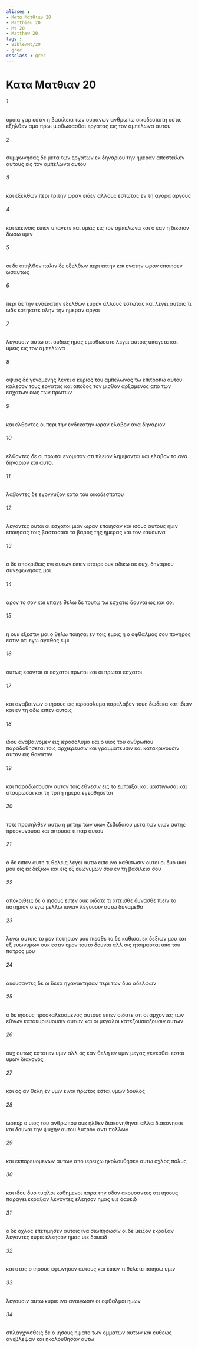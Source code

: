 ```yaml
---
aliases : 
- Κατα Ματθιαν 20
- Matthieu 20
- Mt 20
- Matthew 20
tags : 
- Bible/Mt/20
- grec
cssclass : grec
---
```


# Κατα Ματθιαν 20

###### 1
ομοια γαρ εστιν η βασιλεια των ουρανων ανθρωπω οικοδεσποτη οστις εξηλθεν αμα πρωι μισθωσασθαι εργατας εις τον αμπελωνα αυτου
###### 2
συμφωνησας δε μετα των εργατων εκ δηναριου την ημεραν απεστειλεν αυτους εις τον αμπελωνα αυτου
###### 3
και εξελθων περι τριτην ωραν ειδεν αλλους εστωτας εν τη αγορα αργους
###### 4
και εκεινοις ειπεν υπαγετε και υμεις εις τον αμπελωνα και ο εαν η δικαιον δωσω υμιν
###### 5
οι δε απηλθον παλιν δε εξελθων περι εκτην και ενατην ωραν εποιησεν ωσαυτως
###### 6
περι δε την ενδεκατην εξελθων ευρεν αλλους εστωτας και λεγει αυτοις τι ωδε εστηκατε ολην την ημεραν αργοι
###### 7
λεγουσιν αυτω οτι ουδεις ημας εμισθωσατο λεγει αυτοις υπαγετε και υμεις εις τον αμπελωνα
###### 8
οψιας δε γενομενης λεγει ο κυριος του αμπελωνος τω επιτροπω αυτου καλεσον τους εργατας και αποδος τον μισθον αρξαμενος απο των εσχατων εως των πρωτων
###### 9
και ελθοντες οι περι την ενδεκατην ωραν ελαβον ανα δηναριον
###### 10
ελθοντες δε οι πρωτοι ενομισαν οτι πλειον λημψονται και ελαβον το ανα δηναριον και αυτοι
###### 11
λαβοντες δε εγογγυζον κατα του οικοδεσποτου
###### 12
λεγοντες ουτοι οι εσχατοι μιαν ωραν εποιησαν και ισους αυτους ημιν εποιησας τοις βαστασασι το βαρος της ημερας και τον καυσωνα
###### 13
ο δε αποκριθεις ενι αυτων ειπεν εταιρε ουκ αδικω σε ουχι δηναριου συνεφωνησας μοι
###### 14
αρον το σον και υπαγε θελω δε τουτω τω εσχατω δουναι ως και σοι
###### 15
η ουκ εξεστιν μοι ο θελω ποιησαι εν τοις εμοις η ο οφθαλμος σου πονηρος εστιν οτι εγω αγαθος ειμι
###### 16
ουτως εσονται οι εσχατοι πρωτοι και οι πρωτοι εσχατοι
###### 17
και αναβαινων ο ιησους εις ιεροσολυμα παρελαβεν τους δωδεκα κατ ιδιαν και εν τη οδω ειπεν αυτοις
###### 18
ιδου αναβαινομεν εις ιεροσολυμα και ο υιος του ανθρωπου παραδοθησεται τοις αρχιερευσιν και γραμματευσιν και κατακρινουσιν αυτον εις θανατον
###### 19
και παραδωσουσιν αυτον τοις εθνεσιν εις το εμπαιξαι και μαστιγωσαι και σταυρωσαι και τη τριτη ημερα εγερθησεται
###### 20
τοτε προσηλθεν αυτω η μητηρ των υιων ζεβεδαιου μετα των υιων αυτης προσκυνουσα και αιτουσα τι παρ αυτου
###### 21
ο δε ειπεν αυτη τι θελεις λεγει αυτω ειπε ινα καθισωσιν ουτοι οι δυο υιοι μου εις εκ δεξιων και εις εξ ευωνυμων σου εν τη βασιλεια σου
###### 22
αποκριθεις δε ο ιησους ειπεν ουκ οιδατε τι αιτεισθε δυνασθε πιειν το ποτηριον ο εγω μελλω πινειν λεγουσιν αυτω δυναμεθα
###### 23
λεγει αυτοις το μεν ποτηριον μου πιεσθε το δε καθισαι εκ δεξιων μου και εξ ευωνυμων ουκ εστιν εμον τουτο δουναι αλλ οις ητοιμασται υπο του πατρος μου
###### 24
ακουσαντες δε οι δεκα ηγανακτησαν περι των δυο αδελφων
###### 25
ο δε ιησους προσκαλεσαμενος αυτους ειπεν οιδατε οτι οι αρχοντες των εθνων κατακυριευουσιν αυτων και οι μεγαλοι κατεξουσιαζουσιν αυτων
###### 26
ουχ ουτως εσται εν υμιν αλλ ος εαν θελη εν υμιν μεγας γενεσθαι εσται υμων διακονος
###### 27
και ος αν θελη εν υμιν ειναι πρωτος εσται υμων δουλος
###### 28
ωσπερ ο υιος του ανθρωπου ουκ ηλθεν διακονηθηναι αλλα διακονησαι και δουναι την ψυχην αυτου λυτρον αντι πολλων
###### 29
και εκπορευομενων αυτων απο ιερειχω ηκολουθησεν αυτω οχλος πολυς
###### 30
και ιδου δυο τυφλοι καθημενοι παρα την οδον ακουσαντες οτι ιησους παραγει εκραξαν λεγοντες ελεησον ημας υιε δαυειδ
###### 31
ο δε οχλος επετιμησεν αυτοις ινα σιωπησωσιν οι δε μειζον εκραξαν λεγοντες κυριε ελεησον ημας υιε δαυειδ
###### 32
και στας ο ιησους εφωνησεν αυτους και ειπεν τι θελετε ποιησω υμιν
###### 33
λεγουσιν αυτω κυριε ινα ανοιγωσιν οι οφθαλμοι ημων
###### 34
σπλαγχνισθεις δε ο ιησους ηψατο των ομματων αυτων και ευθεως ανεβλεψαν και ηκολουθησαν αυτω
